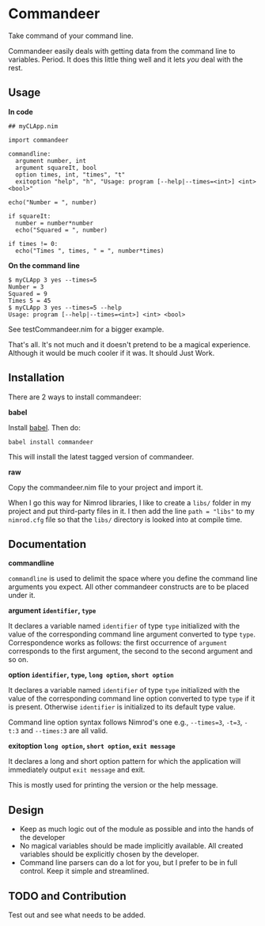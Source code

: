 Commandeer
==========

Take command of your command line.

Commandeer easily deals with getting data from the command line to variables.
Period. It does this little thing well and it lets *you* deal with the rest.


Usage
-----

**In code**

```nimrod
## myCLApp.nim

import commandeer

commandline:
  argument number, int
  argument squareIt, bool
  option times, int, "times", "t"
  exitoption "help", "h", "Usage: program [--help|--times=<int>] <int> <bool>"

echo("Number = ", number)

if squareIt:
  number = number*number
  echo("Squared = ", number)

if times != 0:
  echo("Times ", times, " = ", number*times)

```

**On the command line**

```
$ myCLApp 3 yes --times=5
Number = 3
Squared = 9
Times 5 = 45
$ myCLApp 3 yes --times=5 --help
Usage: program [--help|--times=<int>] <int> <bool>
```

See testCommandeer.nim for a bigger example.

That's all. It's not much and it doesn't pretend to be a magical experience.
Although it would be much cooler if it was. It should Just Work.


Installation
------------

There are 2 ways to install commandeer:

**babel**

Install [babel](https://github.com/nimrod-code/babel). Then do:

    babel install commandeer

This will install the latest tagged version of commandeer.

**raw**

Copy the commandeer.nim file to your project and import it.

When I go this way for Nimrod libraries, I like to create a `libs/`
folder in my project and put third-party files in it. I then add the
line `path = "libs"` to my `nimrod.cfg` file so that the `libs/`
directory is looked into at compile time.


Documentation
-------------

**commandline**

`commandline` is used to delimit the space where you define the command line
arguments you expect. All other commandeer constructs are to be placed under it.

**argument `identifier`, `type`**

It declares a variable named `identifier` of type `type` initialized with
the value of the corresponding command line argument converted to type `type`.
Correspondence works as follows: the first occurrence of `argument` corresponds
to the first argument, the second to the second argument and so on.

**option `identifier`, `type`, `long option`, `short option`**

It declares a variable named `identifier` of type `type` initialized with
the value of the corresponding command line option converted to type `type`
if it is present. Otherwise `identifier` is initialized to its default type value.

Command line option syntax follows Nimrod's one e.g., `--times=3`,
`-t=3`, `-t:3` and `--times:3` are all valid.

**exitoption `long option`, `short option`, `exit message`**

It declares a long and short option pattern for which the application
will immediately output `exit message` and exit.

This is mostly used for printing the version or the help message.


Design
------

- Keep as much logic out of the module as possible and into the hands of
  the developer
- No magical variables should be made implicitly available. All created
  variables should be explicitly chosen by the developer.
- Command line parsers can do a lot for you, but I prefer to
  be in full control. Keep it simple and streamlined.


TODO and Contribution
---------------------

Test out and see what needs to be added.